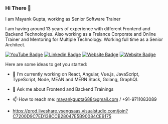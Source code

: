 ### Hi There 👋
I am Mayank Gupta, working as Senior Software Trainer

I am having around 13 years of experience with different Frontend and Backend Technologies. Also working as a Frelance Corporate and Online Trainer and Mentoring for Multiple Technology. Working full time as a Senior Architect.

[![YouTube Badge](https://img.shields.io/badge/YouTube-TechnoFunnel-red)](https://www.youtube.com/technofunnel)
[![Linkedin Badge](https://img.shields.io/badge/-MayankGupta-blue?style=flat-square&logo=Linkedin&logoColor=white&link=https://https://www.linkedin.com/in/mayank-gupta-a34ba056/)](https://www.linkedin.com/in/mayank-gupta-a34ba056/)
[![Website Badge](https://img.shields.io/badge/WebSite-TechnoFunnel-green)](https://technofunnel.in)
[![Website Badge](https://img.shields.io/badge/Medium-MayankGupta-yellow)](https://medium.com/technofunnel)

Here are some ideas to get you started:

- 🔭 I’m currently working on React, Angular, Vue.js, JavaScript, TypeScript, Node, MEAN and MERN Stack, Golang, GraphQL
- 💬 Ask me about Frontend and Backend Trainings
- 📫 How to reach me: mayankgupta688@gmail.com / +91-9711083089

- https://prod.liveshare.vsengsaas.visualstudio.com/join?C7200D9C7ED138CCB28047E5B90084CE9175
